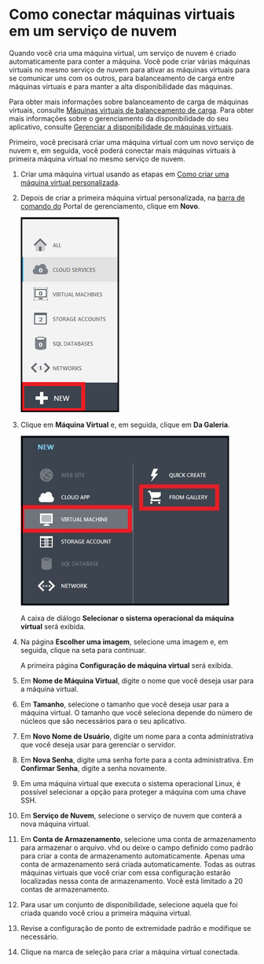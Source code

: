 <properties authors="kathydav" editor="tysonn" manager="donaldg" />

# Como conectar máquinas virtuais em um serviço de nuvem

Quando você cria uma máquina virtual, um serviço de nuvem é criado automaticamente para conter a máquina. Você pode criar várias máquinas virtuais no mesmo serviço de nuvem para ativar as máquinas virtuais para se comunicar uns com os outros, para balanceamento de carga entre máquinas virtuais e para manter a alta disponibilidade das máquinas.

Para obter mais informações sobre balanceamento de carga de máquinas virtuais, consulte [Máquinas virtuais de balanceamento de carga][Máquinas virtuais de balanceamento de carga]. Para obter mais informações sobre o gerenciamento da disponibilidade do seu aplicativo, consulte [Gerenciar a disponibilidade de máquinas virtuais][Gerenciar a disponibilidade de máquinas virtuais].

Primeiro, você precisará criar uma máquina virtual com um novo serviço de nuvem e, em seguida, você poderá conectar mais máquinas virtuais à primeira máquina virtual no mesmo serviço de nuvem.

1.  Criar uma máquina virtual usando as etapas em [Como criar uma máquina virtual personalizada][Como criar uma máquina virtual personalizada].

2.  Depois de criar a primeira máquina virtual personalizada, na [barra de comando do][barra de comando do] Portal de gerenciamento, clique em **Novo**.

    ![Criar uma nova máquina virtual][Criar uma nova máquina virtual]

3.  Clique em **Máquina Virtual** e, em seguida, clique em **Da Galeria**.

    ![Crie uma máquina virtual personalizada][Crie uma máquina virtual personalizada]

    A caixa de diálogo **Selecionar o sistema operacional da máquina virtual** será exibida.

4.  Na página **Escolher uma imagem**, selecione uma imagem e, em seguida, clique na seta para continuar.

    A primeira página **Configuração de máquina virtual** será exibida.

5.  Em **Nome de Máquina Virtual**, digite o nome que você deseja usar para a máquina virtual.

6.  Em **Tamanho**, selecione o tamanho que você deseja usar para a máquina virtual. O tamanho que você seleciona depende do número de núcleos que são necessários para o seu aplicativo.

7.  Em **Novo Nome de Usuário**, digite um nome para a conta administrativa que você deseja usar para gerenciar o servidor.

8.  Em **Nova Senha**, digite uma senha forte para a conta administrativa. Em **Confirmar Senha**, digite a senha novamente.

9.  Em uma máquina virtual que executa o sistema operacional Linux, é possível selecionar a opção para proteger a máquina com uma chave SSH.

10. Em **Serviço de Nuvem**, selecione o serviço de nuvem que conterá a nova máquina virtual.

11. Em **Conta de Armazenamento**, selecione uma conta de armazenamento para armazenar o arquivo. vhd ou deixe o campo definido como padrão para criar a conta de armazenamento automaticamente. Apenas uma conta de armazenamento será criada automaticamente. Todas as outras máquinas virtuais que você criar com essa configuração estarão localizadas nessa conta de armazenamento. Você está limitado a 20 contas de armazenamento.

12. Para usar um conjunto de disponibilidade, selecione aquela que foi criada quando você criou a primeira máquina virtual.

13. Revise a configuração de ponto de extremidade padrão e modifique se necessário.

14. Clique na marca de seleção para criar a máquina virtual conectada.

  [Máquinas virtuais de balanceamento de carga]: ../../articles/load-balance-virtual-machines/
  [Gerenciar a disponibilidade de máquinas virtuais]: ../../articles/manage-availability-virtual-machines/
  [Como criar uma máquina virtual personalizada]: ../../articles/virtual-machines-create-custom/
  [barra de comando do]: http://manage.windowsazure.com
  [Criar uma nova máquina virtual]: ./media/howto-connect-vm-cloud-service/Create.png
  [Crie uma máquina virtual personalizada]: ./media/howto-connect-vm-cloud-service/CreateNew.png
